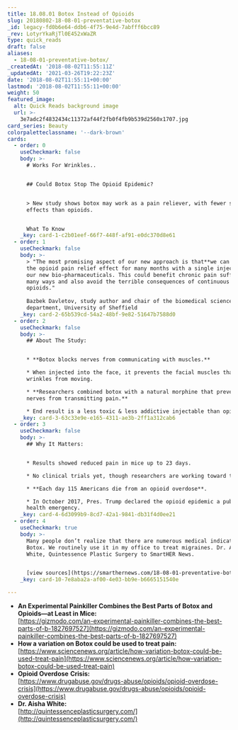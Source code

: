 ```yaml
---
title: 18.08.01 Botox Instead of Opioids
slug: 20180802-18-08-01-preventative-botox
_id: legacy-fd0b6e64-ddb6-4f75-9e4d-7abfff6bcc89
_rev: LotyrYkaRjTl0E452xWaZR
type: quick_reads
draft: false
aliases:
  - 18-08-01-preventative-botox/
_createdAt: '2018-08-02T11:55:11Z'
_updatedAt: '2021-03-26T19:22:23Z'
date: '2018-08-02T11:55:11+00:00'
lastmod: '2018-08-02T11:55:11+00:00'
weight: 50
featured_image:
  alt: Quick Reads background image
  url: >-
    3e7adc2f4832434c11372af44f2fb0f4fb9b539d2560x1707.jpg
card_series: Beauty
colorpaletteclassname: '--dark-brown'
cards:
  - order: 0
    useCheckmark: false
    body: >-
      # Works For Wrinkles..


      ## Could Botox Stop The Opioid Epidemic?


      > New study shows botox may work as a pain reliever, with fewer side
      effects than opioids.


      What To Know
    _key: card-1-c2b01eef-66f7-448f-af91-e0dc370d8e61
  - order: 1
    useCheckmark: false
    body: >-
      > "The most promising aspect of our new approach is that**we can prolong
      the opioid pain relief effect for many months with a single injection** of
      our new bio-pharmaceuticals. This could benefit chronic pain sufferers in
      many ways and also avoid the terrible consequences of continuous use of
      opioids."  
        
      Bazbek Davletov, study author and chair of the biomedical science
      department, University of Sheffield
    _key: card-2-65b539cd-54a2-48bf-9e82-51647b7588d0
  - order: 2
    useCheckmark: false
    body: >-
      ## About The Study:


      * **Botox blocks nerves from communicating with muscles.**

      * When injected into the face, it prevents the facial muscles that create
      wrinkles from moving.

      * **Researchers combined botox with a natural morphine that prevents
      nerves from transmitting pain.**

      * End result is a less toxic & less addictive injectable than opioids.
    _key: card-3-63c33e9e-e165-4311-ae3b-2ff1a312cab6
  - order: 3
    useCheckmark: false
    body: >-
      ## Why It Matters:


      * Results showed reduced pain in mice up to 23 days.

      * No clinical trials yet, though researchers are working toward that goal.

      * **Each day 115 Americans die from an opioid overdose**.

      * In October 2017, Pres. Trump declared the opioid epidemic a public
      health emergency.
    _key: card-4-6d3099b9-8cd7-42a1-9841-db31f4d0ee21
  - order: 4
    useCheckmark: true
    body: >-
      Many people don’t realize that there are numerous medical indications for
      Botox. We routinely use it in my office to treat migraines. Dr. Aisha
      White, Quintessence Plastic Surgery to SmartHER News.


      [view sources](https://smarthernews.com/18-08-01-preventative-botox/)
    _key: card-10-7e8aba2a-af00-4e03-bb9e-b6665151540e

---
```

* **An Experimental Painkiller Combines the Best Parts of Botox and Opioids—at Least in Mice:**  
[https://gizmodo.com/an-experimental-painkiller-combines-the-best-parts-of-b-1827697527](https://gizmodo.com/an-experimental-painkiller-combines-the-best-parts-of-b-1827697527)
* **How a variation on Botox could be used to treat pain:**  
[https://www.sciencenews.org/article/how-variation-botox-could-be-used-treat-pain](https://www.sciencenews.org/article/how-variation-botox-could-be-used-treat-pain)
* **Opioid Overdose** **Crisis:**  
[https://www.drugabuse.gov/drugs-abuse/opioids/opioid-overdose-crisis](https://www.drugabuse.gov/drugs-abuse/opioids/opioid-overdose-crisis)
* **Dr. Aisha White:**  
[http://quintessenceplasticsurgery.com/](http://quintessenceplasticsurgery.com/)